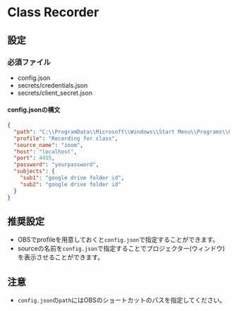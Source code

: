 # Class Recorder

## 設定

### 必須ファイル

* config.json
* secrets/credentials.json
* secrets/client_secret.json

#### config.jsonの構文

``` json
{
  "path": "C:\\ProgramData\\Microsoft\\Windows\\Start Menu\\Programs\\OBS Studio\\OBS Studio (64bit).lnk",
  "profile": "Recording for class",
  "source_name": "zoom",
  "host": "localhost",
  "port": 4455,
  "password": "yourpassword",
  "subjects": {
    "sub1": "google drive folder id",
    "sub2": "google drive folder id"
  }
}
```

## 推奨設定

* OBSでprofileを用意しておくと`config.json`で指定することができます。
* sourceの名前を`config.json`で指定することでプロジェクター(ウィンドウ)を表示させることができます。

## 注意

* `config.json`の`path`にはOBSのショートカットのパスを指定してください。
